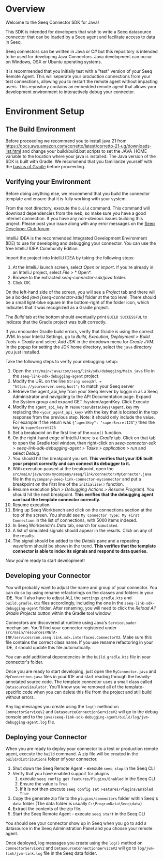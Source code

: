 Overview
========
Welcome to the Seeq Connector SDK for Java!

This SDK is intended for developers that wish to write a Seeq datasource connector that can be loaded by a Seeq agent
and facilitate access to data in Seeq.

Seeq connectors can be written in Java or C# but this repository is intended to be used for developing Java 
Connectors. Java development can occur on Windows, OSX or Ubuntu operating systems.

It is recommended that you initially test with a "test" version of your Seeq Remote Agent. This will seperate your production connections from your test connections, allowing you to restart the remote agent without impacting users. This repository contains an embedded remote agent that allows your development environment to interactively debug your connector. 

Environment Setup
=================

## The Build Environment

Before proceeding we recommend you to install java 21 from 
https://docs.aws.amazon.com/corretto/latest/corretto-21-ug/downloads-list.html and change your build/build.bat 
scripts to set the JAVA_HOME variable to the location where your java is installed. 
The Java version of the SDK is built with Gradle. We recommend that you
familiarize yourself with the [basics of Gradle](https://docs.gradle.org/current/userguide/tutorial_using_tasks.html) before proceeding.

## Verifying your Environment

Before doing anything else, we recommend that you build the connector template and ensure that it is fully working with
your system.

From the root directory, execute the `build` command. This command will download dependencies from the web, so make
sure you have a good internet connection. If you have any non-obvious issues building this project. Please post your
issue along with any error messages on the [Seeq Developer Club forum](https://www.seeq.org/forum/25-seeq-developer-club/). 

IntelliJ IDEA is the recommended Integrated Development Environment (IDE) to use for developing and debugging your
connector. You can use the free IntelliJ IDEA Community Edition.

Import the project into IntelliJ IDEA by taking the following steps:

1. At the IntelliJ launch screen, select *Open or import*. If you're already in an IntelliJ project, select *File* > *
   Open*.
2. Browse to the extracted *seeq-connector-sdk/java* folder.
3. Click OK.

On the left-hand side of the screen, you will see a *Project* tab and there will be a bolded *java [seeq-connector-sdk]*
folder at the top level. There should be a small light-blue square in the bottom-right of the folder icon, which
indicates that it was recognized as a Gradle project.

The *Build* tab at the bottom should eventually print `BUILD SUCCESSFUL` to indicate that the Gradle project was built
correctly.

If you encounter Gradle build errors, verify that Gradle is using the correct JVM. In your IntelliJ Settings, go to
*Build, Execution, Deployment > Build Tools > Gradle* and select *Add JDK* in the dropdown menu for *Gradle JVM*. In the
popup for setting the JDK home directory, select the `java` directory you just installed.

Take the following steps to verify your debugging setup:

1. Open the `src/main/java/com/seeq/link/sdk/debugging/Main.java` file in the `seeq-link-sdk-debugging-agent` project.
1. Modify the URL on the line `String seeqUrl = "https://yourserver.seeq.host";` to match your Seeq server
1. Retrieve the agent_api_key from your Seeq Server by loggin in as a Seeq Administrator and navigating to the API
   Documentation page. Expand the System group and expand GET /system/agentKey. Click Execute
1. Modify the `agent_api_key` in `resources\data\keys\agent.key` my replacing the `<your_agent_api_key>`
   with the key that is located in the top response from the previous step. Note: it should only include the value. For
   example if the return was `{"agentKey": "superSecret123"}` then the key is `superSecret123`
1. Set a breakpoint on the first line of the `main()` function.
1. On the right-hand edge of IntelliJ there is a *Gradle* tab. Click on that tab to open the Gradle tool window, then
   right-click on
   *seeq-connector-sdk > seeq-link-sdk-debugging-agent > Tasks > application > run* and select *Debug*.
1. You should hit the breakpoint you set. **This verifies that your IDE built your project correctly and can connect its
   debugger to it.**
1. With execution paused at the breakpoint, open the `src/main/java/com/mycompany/seeq/link/connector/MyConnector.java
   ` file in the
   `mycompany-seeq-link-connector-myconnector` and put a breakpoint on the first line of the `initialize()` function.
1. Resume execution (*Run > Debugging Actions > Resume Program*). You should hit the next breakpoint. **This verifies
   that the debugging agent can load the template connector correctly.**
1. Resume execution.
1. Bring up Seeq Workbench and click on the connections section at the top of the screen. You should
   see `My Connector Type: My First Connection` in the list of connections, with 5000 items indexed.
1. In Seeq Workbench's *Data* tab, search for `simulated`.
1. A list of simulated signals should appear in the results. Click on any of the results.
1. The signal should be added to the *Details* pane and a repeating waveform should be shown in the trend. **This
    verifies that the template connector is able to index its signals and respond to data queries.**

Now you're ready to start development!

## Developing your Connector

You will probably want to adjust the name and group of your connector. You can do so by using rename refactorings on the
classes and folders in your IDE. You'll also have to adjust ALL the `settings.gradle.kts` and `build.gradle.kts`
files accordingly, including the one in the `seeq-link-sdk-debugging-agent` folder. After renaming, you will need to
click the *Reload All Gradle Projects* button within the Gradle tool window.

Connectors are discovered at runtime using Java's `ServiceLoader` mechanism. You'll find your connector registered under
`src/main/resources/META-INF/services/com.seeq.link.sdk.interfaces.ConnectorV2`. Make sure this file contains the
correct class name. If you use rename refactoring in your IDE, it should update this file automatically.

You can add additional dependencies in the `build.gradle.kts` file in your connector's folder.

Once you are ready to start developing, just open the `MyConnector.java` and `MyConnection.java` files in your IDE and
start reading through the heavily-annotated source code. The template connector uses a small class called
`DatasourceSimulator`. You'll know you've removed all of the template-specific code when you can delete this file from
the project and still build without errors.

Any log messages you create using the `log()` method on `ConnectorServiceV2` and `DatasourceConnectionServiceV2` will go
to the debug console and to the `java/seeq-link-sdk-debugging-agent/build/log/jvm-debugging-agent.log` file.

## Deploying your Connector

When you are ready to deploy your connector to a test or production remote agent, execute the `build` command. A zip file will be
created in the `build/distributions` folder of your connector.

1. Shut down the Seeq Remote Agent - execute `seeq stop` in the Seeq CLI
1. Verify that you have enabled support for plugins
   1. execute `seeq config get Features/Plugins/Enabled` in the Seeq CLI
   1. Ensure the value is `True`
   1. If it is not then execute `seeq config set Features/Plugins/Enabled True`
1. Copy the generate zip file to the `plugins/connectors` folder within Seeq's `data` folder (The data folder 
   is usually `C:\ProgramData\Seeq\data`)
1. Extract the contents of the zip file.
1. Start the Seeq Remote Agent - execute `seeq start` in the Seeq CLI

You should see your connector show up in Seeq when you go to add a datasource in the Seeq Administration Panel and you choose
your remote agent.

Once deployed, log messages you create using the `log()` method on `ConnectorServiceV2`
and `DatasourceConnectionServiceV2` will go to `log/jvm-link/jvm-link.log` file in the Seeq data folder.
